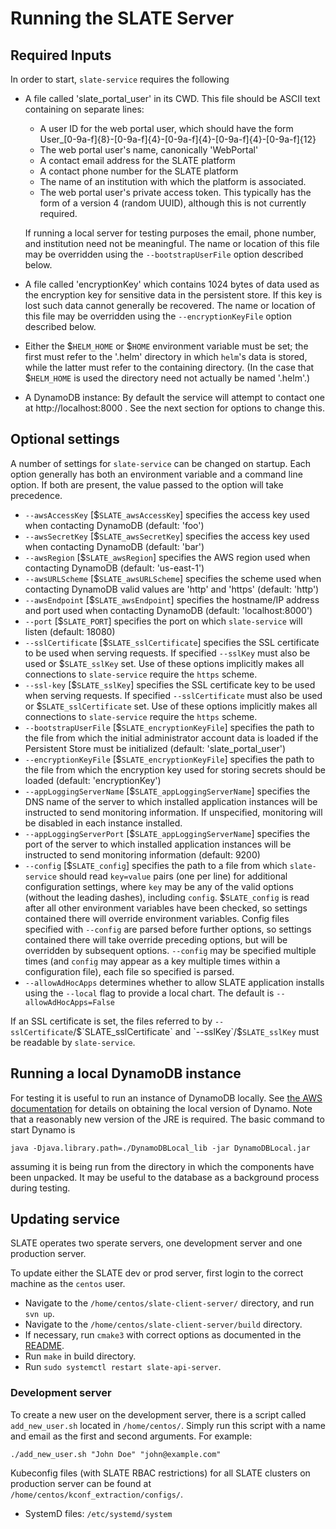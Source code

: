 # Running the SLATE Server

## Required Inputs

In order to start, `slate-service` requires the following

- A file called 'slate_portal_user' in its CWD. This file should be ASCII text containing on separate lines:
	- A user ID for the web portal user, which should have the form User_[0-9a-f]{8}-[0-9a-f]{4}-[0-9a-f]{4}-[0-9a-f]{4}-[0-9a-f]{12}
	- The web portal user's name, canonically 'WebPortal'
	- A contact email address for the SLATE platform
	- A contact phone number for the SLATE platform
	- The name of an institution with which the platform is associated. 
	- The web portal user's private access token. This typically has the form of a version 4 (random UUID), although this is not currently required. 
	
	If running a local server for testing purposes the email, phone number, and institution need not be meaningful. 
	The name or location of this file may be overridden using the `--bootstrapUserFile` option described below. 
	
- A file called 'encryptionKey' which contains 1024 bytes of data used as the encryption key for sensitive data in the persistent store. If this key is lost such data cannot generally be recovered. The name or location of this file may be overridden using the `--encryptionKeyFile` option described below. 

- Either the $`HELM_HOME` or $`HOME` environment variable must be set; the first must refer to the '.helm' directory in which `helm`'s data is stored, while the latter must refer to the containing directory. (In the case that $`HELM_HOME` is used the directory need not actually be named '.helm'.)

- A DynamoDB instance: By default the service will attempt to contact one at http://localhost:8000 . See the next section for options to change this. 


## Optional settings

A number of settings for `slate-service` can be changed on startup. Each option generally has both an environment variable and a command line option. If both are present, the value passed to the option will take precedence. 

- `--awsAccessKey` [$`SLATE_awsAccessKey`] specifies the access key used when contacting DynamoDB (default: 'foo')
- `--awsSecretKey` [$`SLATE_awsSecretKey`] specifies the access key used when contacting DynamoDB (default: 'bar')
- `--awsRegion` [$`SLATE_awsRegion`] specifies the AWS region used when contacting DynamoDB (default: 'us-east-1')
- `--awsURLScheme` [$`SLATE_awsURLScheme`] specifies the scheme used when contacting DynamoDB valid values are 'http' and 'https' (default: 'http')
- `--awsEndpoint` [$`SLATE_awsEndpoint`] specifies the hostname/IP address and port used when contacting DynamoDB (default: 'localhost:8000')
- `--port` [$`SLATE_PORT`] specifies the port on which `slate-service` will listen (default: 18080)
- `--sslCertificate` [$`SLATE_sslCertificate`] specifies the SSL certificate to be used when serving requests. If specified `--sslKey` must also be used or $`SLATE_sslKey` set. Use of these options implicitly makes all connections to `slate-service` require the `https` scheme. 
- `--ssl-key` [$`SLATE_sslKey`] specifies the SSL certificate key to be used when serving requests. If specified `--sslCertificate` must also be used or $`SLATE_sslCertificate` set. Use of these options implicitly makes all connections to `slate-service` require the `https` scheme. 
- `--bootstrapUserFile` [$`SLATE_encryptionKeyFile`] specifies the path to the file from which the initial administrator account data is loaded if the Persistent Store must be initialized (default: 'slate_portal_user')
- `--encryptionKeyFile` [$`SLATE_encryptionKeyFile`] specifies the path to the file from which the encryption key used for storing secrets should be loaded (default: 'encryptionKey')
- `--appLoggingServerName` [$`SLATE_appLoggingServerName`] specifies the DNS name of the server to which installed application instances will be instructed to send monitoring information. If unspecified, monitoring will be disabled in each instance installed. 
- `--appLoggingServerPort` [$`SLATE_appLoggingServerName`] specifies the port of the server to which installed application instances will be instructed to send monitoring information (default: 9200)
- `--config` [$`SLATE_config`] specifies the path to a file from which `slate-service` should read `key=value` pairs (one per line) for additional configuration settings, where `key` may be any of the valid options (without the leading dashes), including `config`. $`SLATE_config` is read after all other environment variables have been checked, so settings contained there will override environment variables. Config files specified with `--config` are parsed before further options, so settings contained there will take override preceding options, but will be overridden by subsequent options. `--config` may be specified multiple times (and `config` may appear as a key multiple times within a configuration file), each file so specified is parsed.
- `--allowAdHocApps` determines whether to allow SLATE application installs using the `--local` flag to provide a local chart. The default is `--allowAdHocApps=False`

If an SSL certificate is set, the files referred to by `--sslCertificate`/$`SLATE_sslCertificate` and `--sslKey`/$`SLATE_sslKey` must be readable by `slate-service`. 


## Running a local DynamoDB instance

For testing it is useful to run an instance of DynamoDB locally. See [the AWS documentation](https://docs.aws.amazon.com/amazondynamodb/latest/developerguide/DynamoDBLocal.html) for details on obtaining the local version of Dynamo. Note that a reasonably new version of the JRE is required. The basic command to start Dynamo is

	java -Djava.library.path=./DynamoDBLocal_lib -jar DynamoDBLocal.jar
	
assuming it is being run from the directory in which the components have been unpacked. It may be useful to the database as a background process during testing. 


## Updating service

SLATE operates two sperate servers, one development server and one production server.

To update either the SLATE dev or prod server, first login to the correct machine as the `centos` user.
* Navigate to the `/home/centos/slate-client-server/` directory, and run `svn up`.
* Navigate to the `/home/centos/slate-client-server/build` directory.
* If necessary, run `cmake3` with correct options as documented in the [README](https://github.com/slateci/slate-client-server/blob/master/README.md#building).
* Run `make` in build directory.
* Run `sudo systemctl restart slate-api-server`.


### Development server

To create a new user on the development server, there is a script called `add_new_user.sh` located in `/home/centos/`.
Simply run this script with a name and email as the first and second arguments.
For example:

`./add_new_user.sh "John Doe" "john@example.com"`


Kubeconfig files (with SLATE RBAC restrictions) for all SLATE clusters on production server can be found at `/home/centos/kconf_extraction/configs/`.

* SystemD files: `/etc/systemd/system`


